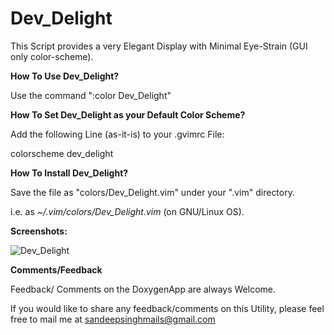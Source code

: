 Dev_Delight
===========

This Script provides a very Elegant Display with Minimal Eye-Strain (GUI only color-scheme).


**How To Use Dev_Delight?**

Use the command ":color Dev_Delight"


**How To Set Dev_Delight as your Default Color Scheme?**

Add the following Line (as-it-is) to your .gvimrc File:

colorscheme dev_delight


**How To Install Dev_Delight?**

Save the file as "colors/Dev_Delight.vim" under your ".vim" directory. 

i.e. as *~/.vim/colors/Dev_Delight.vim* (on GNU/Linux OS).


**Screenshots:**


![Dev_Delight](https://raw.github.com/sandeepsinghmails/Dev_Delight/master/Images/Screenshot_1.jpeg)


**Comments/Feedback**

Feedback/ Comments on the DoxygenApp are always Welcome.

If you would like to share any feedback/comments on this Utility, please feel free to mail me at sandeepsinghmails@gmail.com
